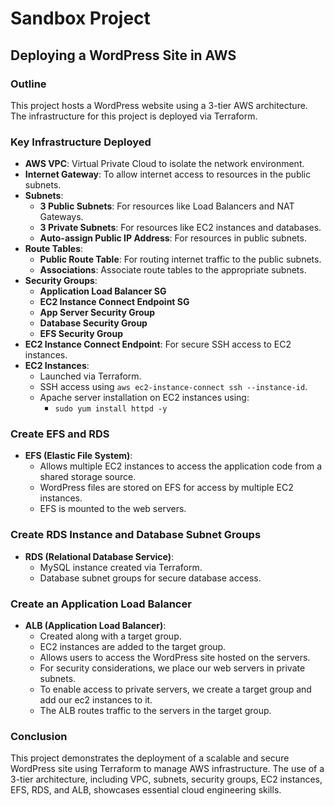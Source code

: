 # Sandbox Project 
## Deploying a WordPress Site in AWS

### Outline 
This project hosts a WordPress website using a 3-tier AWS architecture.
The infrastructure for this project is deployed via Terraform.

### Key Infrastructure Deployed 
- **AWS VPC**: Virtual Private Cloud to isolate the network environment.
- **Internet Gateway**: To allow internet access to resources in the public subnets.
- **Subnets**: 
  - **3 Public Subnets**: For resources like Load Balancers and NAT Gateways.
  - **3 Private Subnets**: For resources like EC2 instances and databases.
  - **Auto-assign Public IP Address**: For resources in public subnets.
- **Route Tables**: 
  - **Public Route Table**: For routing internet traffic to the public subnets.
  - **Associations**: Associate route tables to the appropriate subnets.
- **Security Groups**: 
  - **Application Load Balancer SG**
  - **EC2 Instance Connect Endpoint SG**
  - **App Server Security Group**
  - **Database Security Group**
  - **EFS Security Group**
- **EC2 Instance Connect Endpoint**: For secure SSH access to EC2 instances.
- **EC2 Instances**: 
  - Launched via Terraform.
  - SSH access using `aws ec2-instance-connect ssh --instance-id`.
  - Apache server installation on EC2 instances using:
    - `sudo yum install httpd -y`

### Create EFS and RDS 
- **EFS (Elastic File System)**: 
  - Allows multiple EC2 instances to access the application code from a shared storage source.
  - WordPress files are stored on EFS for access by multiple EC2 instances.
  - EFS is mounted to the web servers.

### Create RDS Instance and Database Subnet Groups
- **RDS (Relational Database Service)**: 
  - MySQL instance created via Terraform.
  - Database subnet groups for secure database access.

### Create an Application Load Balancer 
- **ALB (Application Load Balancer)**:
  - Created along with a target group.
  - EC2 instances are added to the target group.
  - Allows users to access the WordPress site hosted on the servers.
  - For security considerations, we place our web servers in private subnets. 
  - To enable access to private servers, we create a target group and add our ec2 instances to it. 
  - The ALB routes traffic to the servers in the target group. 

### Conclusion
This project demonstrates the deployment of a scalable and secure WordPress site using Terraform to manage AWS infrastructure. The use of a 3-tier architecture, including VPC, subnets, security groups, EC2 instances, EFS, RDS, and ALB, showcases essential cloud engineering skills.
